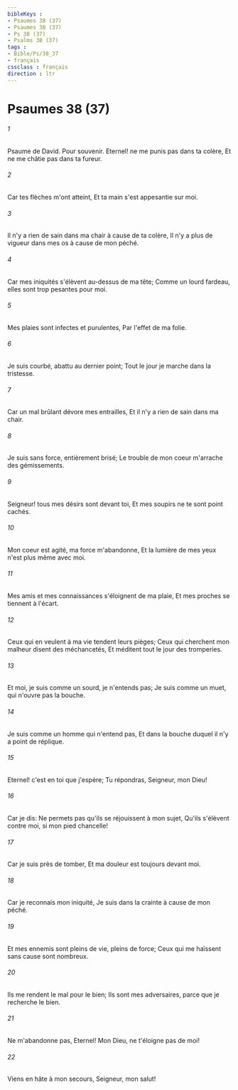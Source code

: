 ```yaml
---
bibleKeys : 
- Psaumes 38 (37)
- Psaumes 38 (37)
- Ps 38 (37)
- Psalms 38 (37)
tags : 
- Bible/Ps/38_37
- français
cssclass : français
direction : ltr
---
```


# Psaumes 38 (37)

###### 1
Psaume de David. Pour souvenir. Eternel! ne me punis pas dans ta colère, Et ne me châtie pas dans ta fureur.
###### 2
Car tes flèches m'ont atteint, Et ta main s'est appesantie sur moi.
###### 3
Il n'y a rien de sain dans ma chair à cause de ta colère, Il n'y a plus de vigueur dans mes os à cause de mon péché.
###### 4
Car mes iniquités s'élèvent au-dessus de ma tête; Comme un lourd fardeau, elles sont trop pesantes pour moi.
###### 5
Mes plaies sont infectes et purulentes, Par l'effet de ma folie.
###### 6
Je suis courbé, abattu au dernier point; Tout le jour je marche dans la tristesse.
###### 7
Car un mal brûlant dévore mes entrailles, Et il n'y a rien de sain dans ma chair.
###### 8
Je suis sans force, entièrement brisé; Le trouble de mon coeur m'arrache des gémissements.
###### 9
Seigneur! tous mes désirs sont devant toi, Et mes soupirs ne te sont point cachés.
###### 10
Mon coeur est agité, ma force m'abandonne, Et la lumière de mes yeux n'est plus même avec moi.
###### 11
Mes amis et mes connaissances s'éloignent de ma plaie, Et mes proches se tiennent à l'écart.
###### 12
Ceux qui en veulent à ma vie tendent leurs pièges; Ceux qui cherchent mon malheur disent des méchancetés, Et méditent tout le jour des tromperies.
###### 13
Et moi, je suis comme un sourd, je n'entends pas; Je suis comme un muet, qui n'ouvre pas la bouche.
###### 14
Je suis comme un homme qui n'entend pas, Et dans la bouche duquel il n'y a point de réplique.
###### 15
Eternel! c'est en toi que j'espère; Tu répondras, Seigneur, mon Dieu!
###### 16
Car je dis: Ne permets pas qu'ils se réjouissent à mon sujet, Qu'ils s'élèvent contre moi, si mon pied chancelle!
###### 17
Car je suis près de tomber, Et ma douleur est toujours devant moi.
###### 18
Car je reconnais mon iniquité, Je suis dans la crainte à cause de mon péché.
###### 19
Et mes ennemis sont pleins de vie, pleins de force; Ceux qui me haïssent sans cause sont nombreux.
###### 20
Ils me rendent le mal pour le bien; Ils sont mes adversaires, parce que je recherche le bien.
###### 21
Ne m'abandonne pas, Eternel! Mon Dieu, ne t'éloigne pas de moi!
###### 22
Viens en hâte à mon secours, Seigneur, mon salut!

